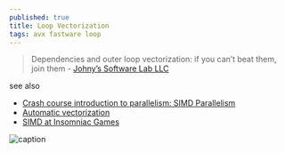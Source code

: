 ```yaml
---
published: true
title: Loop Vectorization
tags: avx fastware loop
---
```

>  Dependencies and outer loop vectorization: if you can’t beat them, join them - [Johny’s Software Lab LLC](https://johnysswlab.com/vectorization-dependencies-and-outer-loop-vectorization-if-you-cant-beat-them-join-them/)

see also
- [Crash course introduction to parallelism: SIMD Parallelism](https://johnysswlab.com/crash-course-introduction-to-parallelism-simd-parallelism/)
- [Automatic vectorization](https://en.wikipedia.org/wiki/Automatic_vectorization)
- [SIMD at Insomniac Games](https://deplinenoise.files.wordpress.com/2015/03/gdc2015_afredriksson_simd.pdf)

![caption](https://johnysswlab.com/wp-content/uploads/left-top-dependency-vectorized.drawio-1.png)

